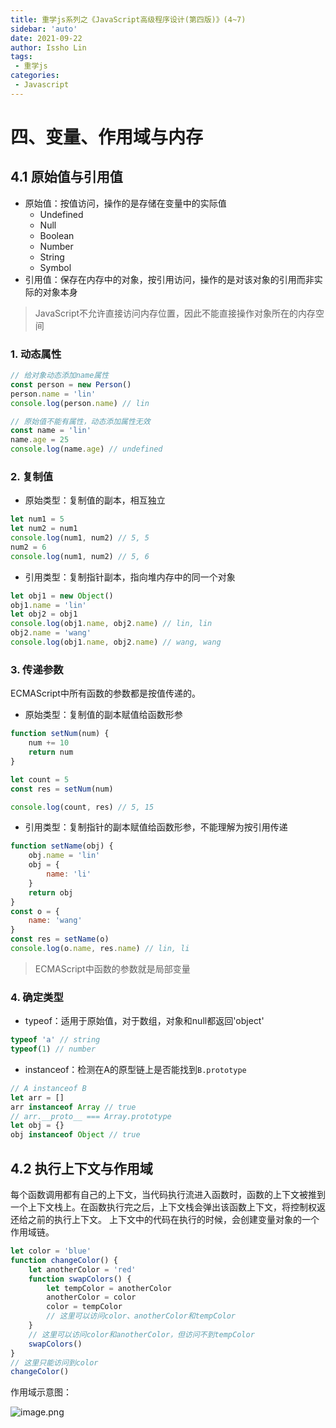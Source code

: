 ```yaml
---
title: 重学js系列之《JavaScript高级程序设计(第四版)》(4~7)
sidebar: 'auto'
date: 2021-09-22
author: Issho Lin
tags:
 - 重学js
categories:
 - Javascript
---
```



# 四、变量、作用域与内存
## 4.1 原始值与引用值

- 原始值：按值访问，操作的是存储在变量中的实际值
    - Undefined
    - Null
    - Boolean
    - Number
    - String
    - Symbol
- 引用值：保存在内存中的对象，按引用访问，操作的是对该对象的引用而非实际的对象本身

> JavaScript不允许直接访问内存位置，因此不能直接操作对象所在的内存空间

### 1. 动态属性
```js
// 给对象动态添加name属性
const person = new Person()
person.name = 'lin'
console.log(person.name) // lin

// 原始值不能有属性，动态添加属性无效
const name = 'lin'
name.age = 25
console.log(name.age) // undefined
```
### 2. 复制值
- 原始类型：复制值的副本，相互独立
```js
let num1 = 5
let num2 = num1
console.log(num1, num2) // 5, 5
num2 = 6
console.log(num1, num2) // 5, 6
```

- 引用类型：复制指针副本，指向堆内存中的同一个对象
```js
let obj1 = new Object()
obj1.name = 'lin'
let obj2 = obj1
console.log(obj1.name, obj2.name) // lin, lin
obj2.name = 'wang'
console.log(obj1.name, obj2.name) // wang, wang
```

### 3. 传递参数
ECMAScript中所有函数的参数都是按值传递的。

- 原始类型：复制值的副本赋值给函数形参
```js
function setNum(num) {
    num += 10
    return num
}

let count = 5
const res = setNum(num)

console.log(count, res) // 5, 15
```
- 引用类型：复制指针的副本赋值给函数形参，不能理解为按引用传递
```js
function setName(obj) {
    obj.name = 'lin'
    obj = {
        name: 'li'
    }
    return obj
}
const o = {
    name: 'wang'
}
const res = setName(o)
console.log(o.name, res.name) // lin, li
```
> ECMAScript中函数的参数就是局部变量

### 4. 确定类型
- typeof：适用于原始值，对于数组，对象和null都返回'object'
```js
typeof 'a' // string
typeof(1) // number
```
- instanceof：检测在A的原型链上是否能找到`B.prototype`
```js
// A instanceof B
let arr = []
arr instanceof Array // true
// arr.__proto__ === Array.prototype
let obj = {}
obj instanceof Object // true
```

## 4.2 执行上下文与作用域
每个函数调用都有自己的上下文，当代码执行流进入函数时，函数的上下文被推到一个上下文栈上。在函数执行完之后，上下文栈会弹出该函数上下文，将控制权返还给之前的执行上下文。
上下文中的代码在执行的时候，会创建变量对象的一个作用域链。
```js
let color = 'blue'
function changeColor() {
    let anotherColor = 'red'
    function swapColors() {
        let tempColor = anotherColor
        anotherColor = color
        color = tempColor
        // 这里可以访问color、anotherColor和tempColor
    }
    // 这里可以访问color和anotherColor，但访问不到tempColor
    swapColors()
}
// 这里只能访问到color
changeColor()
```
作用域示意图：

![image.png](https://upload-images.jianshu.io/upload_images/19423820-b0031f907cd83cc7.png?imageMogr2/auto-orient/strip%7CimageView2/2/w/1240)
